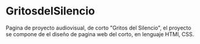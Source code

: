 # GritosdelSilencio
Pagina de proyecto audiovisual, de corto "Gritos del Silencio", el proyecto se compone de el diseño de pagina web del corto, en lenguaje HTMl, CSS.

